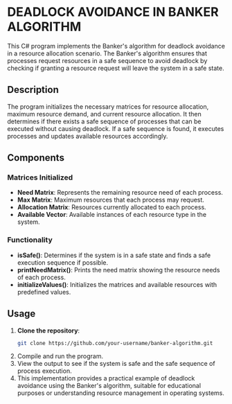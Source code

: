 # DEADLOCK AVOIDANCE IN BANKER ALGORITHM

This C# program implements the Banker's algorithm for deadlock avoidance in a resource allocation scenario. The Banker's algorithm ensures that processes request resources in a safe sequence to avoid deadlock by checking if granting a resource request will leave the system in a safe state.

## Description

The program initializes the necessary matrices for resource allocation, maximum resource demand, and current resource allocation. It then determines if there exists a safe sequence of processes that can be executed without causing deadlock. If a safe sequence is found, it executes processes and updates available resources accordingly.

## Components

### Matrices Initialized

- **Need Matrix**: Represents the remaining resource need of each process.
- **Max Matrix**: Maximum resources that each process may request.
- **Allocation Matrix**: Resources currently allocated to each process.
- **Available Vector**: Available instances of each resource type in the system.

### Functionality

- **isSafe()**: Determines if the system is in a safe state and finds a safe execution sequence if possible.
- **printNeedMatrix()**: Prints the need matrix showing the resource needs of each process.
- **initializeValues()**: Initializes the matrices and available resources with predefined values.

## Usage

1. **Clone the repository**:
   ```bash
   git clone https://github.com/your-username/banker-algorithm.git
2. Compile and run the program.
3. View the output to see if the system is safe and the safe sequence of process execution.
4. This implementation provides a practical example of deadlock avoidance using the Banker's algorithm, suitable for educational purposes or understanding resource management in operating systems.
